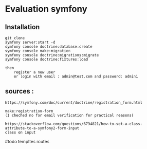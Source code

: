
# Evaluation symfony

## Installation
    git clone 
    symfony server:start -d
    symfony console doctrine:database:create
    symfony console make:migration
    symfony console doctrine:migrations:migrate
    symfony console doctrine:fixtures:load

    then 
        register a new user
        or login with email : admin@test.com and password: admin1

    


## sources :
    https://symfony.com/doc/current/doctrine/registration_form.html

    make:registration-form
    (I cheched no for email verification for practical reasons)

    https://stackoverflow.com/questions/6734821/how-to-set-a-class-attribute-to-a-symfony2-form-input
    class on input
#todo
templtes
routes
